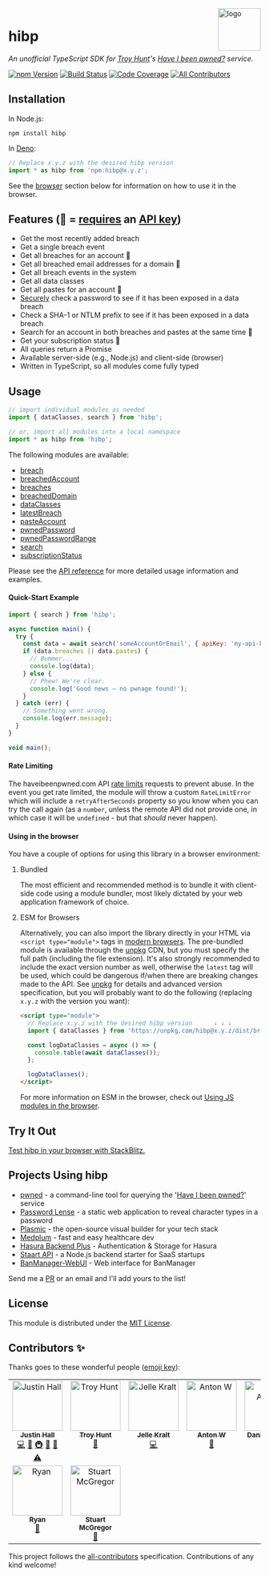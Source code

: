 <a href="https://wkovacs64.github.io/hibp">
  <img
    alt="logo"
    title="logo"
    src="https://wkovacs64.github.io/hibp/logo.png"
    align="right"
    width="85"
  />
</a>

# hibp

_An unofficial TypeScript SDK for [Troy Hunt][troy]'s [Have I been pwned?][haveibeenpwned] service._

[![npm Version][npm-image]][npm-url] [![Build Status][ci-image]][ci-url]
[![Code Coverage][coverage-image]][coverage-url]
[![All Contributors](https://img.shields.io/github/all-contributors/wKovacs64/hibp?style=flat-square)](#contributors-)

## Installation

In Node.js:

```shell
npm install hibp
```

In [Deno][deno]:

```ts
// Replace x.y.z with the desired hibp version
import * as hibp from 'npm:hibp@x.y.z';
```

See the [browser](#using-in-the-browser) section below for information on how to use it in the
browser.

## Features (🔑 = [requires][api-key-blog-post] an [API key][get-api-key])

- Get the most recently added breach
- Get a single breach event
- Get all breaches for an account 🔑
- Get all breached email addresses for a domain 🔑
- Get all breach events in the system
- Get all data classes
- Get all pastes for an account 🔑
- [Securely][search-by-range] check a password to see if it has been exposed in a data breach
- Check a SHA-1 or NTLM prefix to see if it has been exposed in a data breach
- Search for an account in both breaches and pastes at the same time 🔑
- Get your subscription status 🔑
- All queries return a Promise
- Available server-side (e.g., Node.js) and client-side (browser)
- Written in TypeScript, so all modules come fully typed

## Usage

```typescript
// import individual modules as needed
import { dataClasses, search } from 'hibp';

// or, import all modules into a local namespace
import * as hibp from 'hibp';
```

The following modules are available:

- [breach](API.md#breach)
- [breachedAccount](API.md#breachedaccount)
- [breaches](API.md#breaches)
- [breachedDomain](API.md#breacheddomain)
- [dataClasses](API.md#dataclasses)
- [latestBreach](API.md#latestbreach)
- [pasteAccount](API.md#pasteaccount)
- [pwnedPassword](API.md#pwnedpassword)
- [pwnedPasswordRange](API.md#pwnedpasswordrange)
- [search](API.md#search)
- [subscriptionStatus](API.md#subscriptionstatus)

Please see the [API reference](API.md) for more detailed usage information and examples.

#### Quick-Start Example

```javascript
import { search } from 'hibp';

async function main() {
  try {
    const data = await search('someAccountOrEmail', { apiKey: 'my-api-key' });
    if (data.breaches || data.pastes) {
      // Bummer...
      console.log(data);
    } else {
      // Phew! We're clear.
      console.log('Good news — no pwnage found!');
    }
  } catch (err) {
    // Something went wrong.
    console.log(err.message);
  }
}

void main();
```

#### Rate Limiting

The haveibeenpwned.com API [rate limits][haveibeenpwned-rate-limiting] requests to prevent abuse. In
the event you get rate limited, the module will throw a custom `RateLimitError` which will include a
`retryAfterSeconds` property so you know when you can try the call again (as a `number`, unless the
remote API did not provide one, in which case it will be `undefined` - but that _should_ never
happen).

#### Using in the browser

You have a couple of options for using this library in a browser environment:

1. Bundled

   The most efficient and recommended method is to bundle it with client-side code using a module
   bundler, most likely dictated by your web application framework of choice.

1. ESM for Browsers

   Alternatively, you can also import the library directly in your HTML via `<script type="module">`
   tags in [modern browsers][caniuse-esm]. The pre-bundled module is available through the
   [unpkg][unpkg] CDN, but you must specify the full path (including the file extension). It's also
   strongly recommended to include the exact version number as well, otherwise the `latest` tag will
   be used, which could be dangerous if/when there are breaking changes made to the API. See
   [unpkg][unpkg] for details and advanced version specification, but you will probably want to do
   the following (replacing `x.y.z` with the version you want):

   ```html
   <script type="module">
     // Replace x.y.z with the desired hibp version      ↓ ↓ ↓
     import { dataClasses } from 'https://unpkg.com/hibp@x.y.z/dist/browser/hibp.module.js';

     const logDataClasses = async () => {
       console.table(await dataClasses());
     };

     logDataClasses();
   </script>
   ```

   For more information on ESM in the browser, check out [Using JS modules in the
   browser][js-modules].

## Try It Out

[Test hibp in your browser with StackBlitz.][stackblitz]

## Projects Using hibp

- [pwned][pwned] - a command-line tool for querying the '[Have I been pwned?][haveibeenpwned]'
  service
- [Password Lense][pwl] - a static web application to reveal character types in a password
- [Plasmic](https://www.plasmic.app/) - the open-source visual builder for your tech stack
- [Medplum](https://www.medplum.com/) - fast and easy healthcare dev
- [Hasura Backend Plus](https://nhost.github.io/hasura-backend-plus/) - Authentication & Storage for
  Hasura
- [Staart API](https://staart.js.org/api/) - a Node.js backend starter for SaaS startups
- [BanManager-WebUI](https://github.com/BanManagement/BanManager-WebUI) - Web interface for
  BanManager

Send me a [PR][pulls] or an email and I'll add yours to the list!

## License

This module is distributed under the [MIT License][license].

[npm-image]: https://img.shields.io/npm/v/hibp.svg?style=flat-square
[npm-url]: https://www.npmjs.com/package/hibp
[ci-image]:
  https://img.shields.io/github/actions/workflow/status/wKovacs64/hibp/ci.yml?logo=github&style=flat-square
[ci-url]: https://github.com/wKovacs64/hibp/actions?query=workflow%3Aci
[coverage-image]: https://img.shields.io/codecov/c/github/wKovacs64/hibp/main.svg?style=flat-square
[coverage-url]: https://codecov.io/gh/wKovacs64/hibp/branch/main
[deno]: https://deno.land/
[troy]: https://www.troyhunt.com
[haveibeenpwned]: https://haveibeenpwned.com
[haveibeenpwned-rate-limiting]: https://haveibeenpwned.com/API/v3#RateLimiting
[search-by-range]: https://haveibeenpwned.com/API/v2#SearchingPwnedPasswordsByRange
[api-key-blog-post]: https://www.troyhunt.com/authentication-and-the-have-i-been-pwned-api/
[get-api-key]: https://haveibeenpwned.com/API/Key
[unpkg]: https://unpkg.com
[caniuse-esm]: https://caniuse.com/#feat=es6-module
[js-modules]: https://v8.dev/features/modules#browser
[stackblitz]: https://stackblitz.com/edit/stackblitz-starters-atyrc52c?file=index.js
[pwned]: https://github.com/wKovacs64/pwned
[pulls]: https://github.com/wKovacs64/hibp/pulls
[pwl]: https://pwl.netlify.com/
[license]: https://github.com/wKovacs64/hibp/tree/main/LICENSE.txt

## Contributors ✨

Thanks goes to these wonderful people ([emoji key](https://allcontributors.org/docs/en/emoji-key)):

<!-- ALL-CONTRIBUTORS-LIST:START - Do not remove or modify this section -->
<!-- prettier-ignore-start -->
<!-- markdownlint-disable -->
<table>
  <tbody>
    <tr>
      <td align="center" valign="top" width="14.28%"><a href="https://github.com/wKovacs64"><img src="https://avatars.githubusercontent.com/u/1288694?v=4?s=100" width="100px;" alt="Justin Hall"/><br /><sub><b>Justin Hall</b></sub></a><br /><a href="https://github.com/wKovacs64/hibp/commits?author=wKovacs64" title="Code">💻</a> <a href="https://github.com/wKovacs64/hibp/commits?author=wKovacs64" title="Documentation">📖</a> <a href="#infra-wKovacs64" title="Infrastructure (Hosting, Build-Tools, etc)">🚇</a> <a href="#maintenance-wKovacs64" title="Maintenance">🚧</a> <a href="https://github.com/wKovacs64/hibp/pulls?q=is%3Apr+reviewed-by%3AwKovacs64" title="Reviewed Pull Requests">👀</a> <a href="https://github.com/wKovacs64/hibp/commits?author=wKovacs64" title="Tests">⚠️</a></td>
      <td align="center" valign="top" width="14.28%"><a href="https://www.troyhunt.com"><img src="https://avatars.githubusercontent.com/u/273244?v=4?s=100" width="100px;" alt="Troy Hunt"/><br /><sub><b>Troy Hunt</b></sub></a><br /><a href="#data-troyhunt" title="Data">🔣</a></td>
      <td align="center" valign="top" width="14.28%"><a href="https://jellekralt.com"><img src="https://avatars.githubusercontent.com/u/214558?v=4?s=100" width="100px;" alt="Jelle Kralt"/><br /><sub><b>Jelle Kralt</b></sub></a><br /><a href="https://github.com/wKovacs64/hibp/commits?author=jellekralt" title="Code">💻</a></td>
      <td align="center" valign="top" width="14.28%"><a href="https://github.com/timaschew"><img src="https://avatars.githubusercontent.com/u/110870?v=4?s=100" width="100px;" alt="Anton W"/><br /><sub><b>Anton W</b></sub></a><br /><a href="https://github.com/wKovacs64/hibp/issues?q=author%3Atimaschew" title="Bug reports">🐛</a></td>
      <td align="center" valign="top" width="14.28%"><a href="https://github.com/danieladams456"><img src="https://avatars.githubusercontent.com/u/3953840?v=4?s=100" width="100px;" alt="Daniel Adams"/><br /><sub><b>Daniel Adams</b></sub></a><br /><a href="https://github.com/wKovacs64/hibp/commits?author=danieladams456" title="Code">💻</a></td>
      <td align="center" valign="top" width="14.28%"><a href="https://twitter.com/d0gb3r7"><img src="https://avatars.githubusercontent.com/u/454308?v=4?s=100" width="100px;" alt="Markus Dolic"/><br /><sub><b>Markus Dolic</b></sub></a><br /><a href="https://github.com/wKovacs64/hibp/issues?q=author%3Ayelworc" title="Bug reports">🐛</a></td>
      <td align="center" valign="top" width="14.28%"><a href="https://github.com/textbook/about"><img src="https://avatars.githubusercontent.com/u/785939?v=4?s=100" width="100px;" alt="Jonathan Sharpe"/><br /><sub><b>Jonathan Sharpe</b></sub></a><br /><a href="https://github.com/wKovacs64/hibp/commits?author=textbook" title="Code">💻</a></td>
    </tr>
    <tr>
      <td align="center" valign="top" width="14.28%"><a href="https://github.com/ArcadeRenegade"><img src="https://avatars.githubusercontent.com/u/13874898?v=4?s=100" width="100px;" alt="Ryan"/><br /><sub><b>Ryan</b></sub></a><br /><a href="https://github.com/wKovacs64/hibp/issues?q=author%3AArcadeRenegade" title="Bug reports">🐛</a></td>
      <td align="center" valign="top" width="14.28%"><a href="https://github.com/PodStuart"><img src="https://avatars.githubusercontent.com/u/107403965?v=4?s=100" width="100px;" alt="Stuart McGregor"/><br /><sub><b>Stuart McGregor</b></sub></a><br /><a href="https://github.com/wKovacs64/hibp/issues?q=author%3APodStuart" title="Bug reports">🐛</a></td>
    </tr>
  </tbody>
</table>

<!-- markdownlint-restore -->
<!-- prettier-ignore-end -->

<!-- ALL-CONTRIBUTORS-LIST:END -->

This project follows the [all-contributors](https://github.com/all-contributors/all-contributors)
specification. Contributions of any kind welcome!
